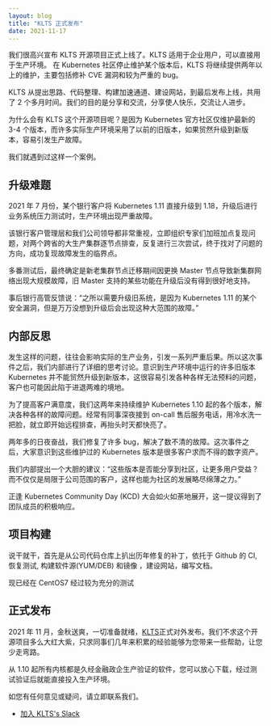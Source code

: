 ```yaml
---
layout: blog
title: "KLTS 正式发布"
date: 2021-11-17
---
```


我们很高兴宣布 KLTS 开源项目正式上线了。KLTS 适用于企业用户，可以直接用于生产环境。
在 Kubernetes 社区停止维护某个版本后，KLTS 将继续提供两年以上的维护，主要包括修补 CVE 漏洞和较为严重的 bug。

KLTS 从提出思路、代码整理、构建加速通道、建设网站，到最后发布上线，共用了 2 个多月时间。我们的目的是分享和交流，分享使人快乐，交流让人进步。

为什么会有 KLTS 这个开源项目呢？是因为 Kubernetes 官方社区仅维护最新的 3-4 个版本，而许多实际生产环境采用了以前的旧版本，如果贸然升级到新版本，容易引发生产故障。  

我们就遇到过这样一个案例。

## 升级难题
2021 年 7 月份，某个银行客户将 Kubernetes 1.11 直接升级到 1.18，升级后进行业务系统压力测试时，生产环境出现严重故障。

该银行客户管理层和我们公司领导都非常重视，立即组织专家们加班加点复现问题，对两个跨省的大生产集群逐节点排查，反复进行三次尝试，终于找对了问题的方向，成功复现故障发生的临界点。

多番测试后，最终确定是新老集群节点迁移期间因更换 Master 节点导致新集群网络出现大规模故障，旧 Master 支持的某些功能在升级后没有得到很好地支持。

事后银行高管反馈说：“之所以需要升级旧系统，是因为 Kubernetes 1.11 的某个安全漏洞，但是万万没想到升级后会出现这种大范围的故障。”

## 内部反思
发生这样的问题，往往会影响实际的生产业务，引发一系列严重后果。所以这次事件之后，我们内部进行了详细的思考讨论。意识到生产环境中运行的许多旧版本 Kubernetes 并不能贸然升级到新版本，这很容易引发各种各样无法预料的问题，客户也可能因此陷于进退两难的境地。

为了提高客户满意度，我们这两年来持续维护 Kubernetes 1.10 起的各个版本，解决各种各样的故障问题。经常有同事深夜接到 on-call 售后服务电话，用冷水洗一把脸，就立即开始远程排查，再抬头时天都快亮了。

两年多的日夜奋战，我们修复了许多 bug，解决了数不清的故障。这次事件之后，大家意识到这些维护过的 Kubernetes 版本是很多客户求而不得的数字资产。

我们内部提出一个大胆的建议：“这些版本是否能分享到社区，让更多用户受益？而不仅仅是局限于公司范围的客户，这样也能为社区的发展略尽绵薄之力。”

正逢 Kubernetes Community Day (KCD) 大会如火如荼地展开，这一提议得到了团队成员的积极响应。

## 项目构建
说干就干，首先是从公司代码仓库上扒出历年修复的补丁，依托于 Github 的 CI, 恢复测试, 构建软件源(YUM/DEB) 和镜像 ，建设网站，编写文档。

现已经在 CentOS7 经过较为充分的测试

## 正式发布
2021 年 11 月，金秋送爽，一切准备就绪，[KLTS](https://klts.io/zh/)正式对外发布。我们不求这个开源项目多么大红大紫，只求同事们几年来积累的经验能够为您带来一些帮助，让您少走弯路。

从 1.10 起所有内核都是久经金融政企生产验证的软件，您可以放心下载，经过测试验证后就能直接投入生产环境。

如您有任何意见或疑问，请立即联系我们。
  * [加入 KLTS's Slack](https://join.slack.com/t/klts/shared_invite/zt-wutp4tk7-ITXZc8EUUiuxbM_5mh1qXA)
